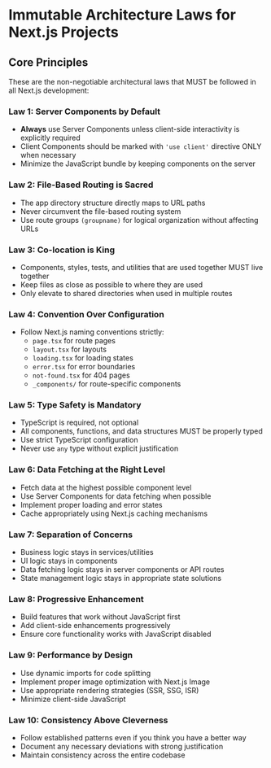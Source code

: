 # Immutable Architecture Laws for Next.js Projects

## Core Principles

These are the non-negotiable architectural laws that MUST be followed in all Next.js development:

### Law 1: Server Components by Default
- **Always** use Server Components unless client-side interactivity is explicitly required
- Client Components should be marked with `'use client'` directive ONLY when necessary
- Minimize the JavaScript bundle by keeping components on the server

### Law 2: File-Based Routing is Sacred
- The app directory structure directly maps to URL paths
- Never circumvent the file-based routing system
- Use route groups `(groupname)` for logical organization without affecting URLs

### Law 3: Co-location is King
- Components, styles, tests, and utilities that are used together MUST live together
- Keep files as close as possible to where they are used
- Only elevate to shared directories when used in multiple routes

### Law 4: Convention Over Configuration
- Follow Next.js naming conventions strictly:
  - `page.tsx` for route pages
  - `layout.tsx` for layouts
  - `loading.tsx` for loading states
  - `error.tsx` for error boundaries
  - `not-found.tsx` for 404 pages
  - `_components/` for route-specific components

### Law 5: Type Safety is Mandatory
- TypeScript is required, not optional
- All components, functions, and data structures MUST be properly typed
- Use strict TypeScript configuration
- Never use `any` type without explicit justification

### Law 6: Data Fetching at the Right Level
- Fetch data at the highest possible component level
- Use Server Components for data fetching when possible
- Implement proper loading and error states
- Cache appropriately using Next.js caching mechanisms

### Law 7: Separation of Concerns
- Business logic stays in services/utilities
- UI logic stays in components
- Data fetching logic stays in server components or API routes
- State management logic stays in appropriate state solutions

### Law 8: Progressive Enhancement
- Build features that work without JavaScript first
- Add client-side enhancements progressively
- Ensure core functionality works with JavaScript disabled

### Law 9: Performance by Design
- Use dynamic imports for code splitting
- Implement proper image optimization with Next.js Image
- Use appropriate rendering strategies (SSR, SSG, ISR)
- Minimize client-side JavaScript

### Law 10: Consistency Above Cleverness
- Follow established patterns even if you think you have a better way
- Document any necessary deviations with strong justification
- Maintain consistency across the entire codebase